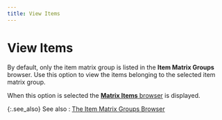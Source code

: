```yaml
---
title: View Items
---
```


# View Items


By default, only the item matrix group is listed in the **Item 
 Matrix Groups** browser. Use this option to view the items belonging  to the selected item matrix group.


When this option is selected the [**Matrix Items** browser]({{site.mi_baseurl}}/creating-matrix-group-and-matrix-items/the_matrix_items_browser.html) is displayed.


{:.see_also}
See also
: [The  Item Matrix Groups Browser]({{site.mi_baseurl}}/creating-matrix-group-and-matrix-items/the_item_matrix_groups_browser.html)
